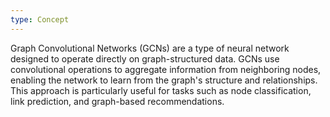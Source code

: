 ```yaml
---
type: Concept
---
```


Graph Convolutional Networks (GCNs) are a type of neural network designed to operate directly on graph-structured data. GCNs use convolutional operations to aggregate information from neighboring nodes, enabling the network to learn from the graph's structure and relationships. This approach is particularly useful for tasks such as node classification, link prediction, and graph-based recommendations.